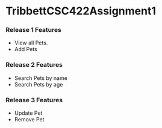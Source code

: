# TribbettCSC422Assignment1

### Release 1 Features

- View all Pets.
- Add Pets

### Release 2 Features

- Search Pets by name
- Search Pets by age

### Release 3 Features

- Update Pet
- Remove Pet

